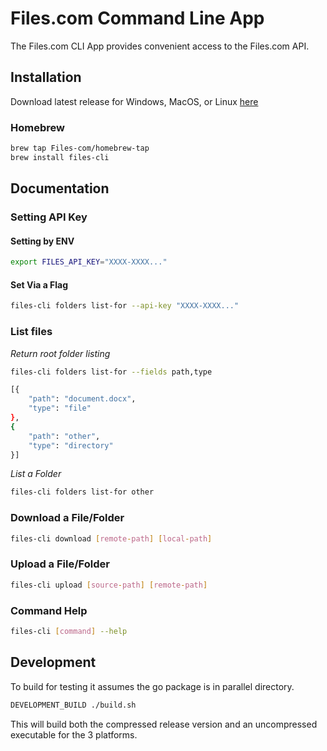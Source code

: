 # Files.com Command Line App

The Files.com CLI App provides convenient access to the Files.com API.

## Installation

Download latest release for Windows, MacOS, or Linux [here](https://github.com/Files-com/files-cli/releases)

### Homebrew 

```sh
brew tap Files-com/homebrew-tap
brew install files-cli
```

## Documentation

### Setting API Key

#### Setting by ENV 

``` sh
export FILES_API_KEY="XXXX-XXXX..."
```

#### Set Via a Flag

```sh 
files-cli folders list-for --api-key "XXXX-XXXX..."
```

### List files

*Return root folder listing*

```sh 
files-cli folders list-for --fields path,type

[{
    "path": "document.docx",
    "type": "file"
},
{
    "path": "other",
    "type": "directory"
}]
```

*List a Folder*

```sh 
files-cli folders list-for other
```

### Download a File/Folder

```sh
files-cli download [remote-path] [local-path]
```

### Upload a File/Folder

```sh
files-cli upload [source-path] [remote-path]
```

### Command Help

```sh
files-cli [command] --help
```

## Development

To build for testing it assumes the go package is in parallel directory. 

```sh
DEVELOPMENT_BUILD ./build.sh
```

This will build both the compressed release version and an uncompressed executable for the 3 platforms.
